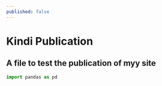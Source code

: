 ```yaml
---
published: false
---
```


# Kindi Publication
## A file to test the publication of myy site
```python
import pandas as pd
```
